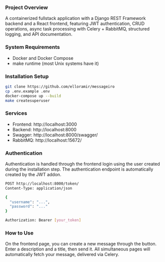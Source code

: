 ### Project Overview

A containerized fullstack application with a Django REST Framework backend and a React frontend, featuring JWT authentication, CRUD operations, async task processing with Celery + RabbitMQ, structured logging, and API documentation.

### System Requirements

- Docker and Docker Compose
- make runtime (most Unix systems have it)

### Installation Setup

```bash
git clone https://github.com/elloramir/messageiro
cp .env.example .env
docker-compose up --build
make createsuperuser
```

### Services

- Frontend: http://localhost:3000
- Backend: http://localhost:8000
- Swagger: http://localhost:8000/swagger/
- RabbitMQ: http://localhost:15672/

### Authentication

Authentication is handled through the frontend login using the user created during the installation step.
The authentication endpoint is automatically created by the JWT addon.

```bash
POST http://localhost:8000/token/
Content-Type: application/json

{
  "username": "...",
  "password": "..."
}

Authorization: Bearer [your_token]
```

### How to Use

On the frontend page, you can create a new message through the button.
Enter a description and a title, then send it.
All simultaneous pages will automatically fetch your message, delivered via Celery.
